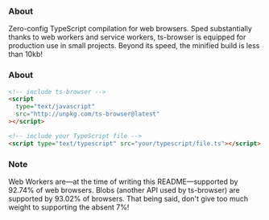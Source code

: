 ### About

Zero-config TypeScript compilation for web browsers. Sped substantially thanks to web workers and service workers, ts-browser is equipped for production use in small projects. Beyond its speed, the minified build is less than 10kb!

### About

```html
<!-- include ts-browser -->
<script
  type="text/javascript"
  src="http://unpkg.com/ts-browser@latest"
></script>

<!-- include your TypeScript file -->
<script type="text/typescript" src="your/typescript/file.ts"></script>
```

### Note

Web Workers are––at the time of writing this README––supported by 92.74% of web browsers. Blobs (another API used by ts-browser) are supported by 93.02% of browsers. That being said, don't give too much weight to supporting the absent 7%!
